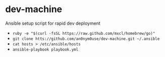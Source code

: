 dev-machine
===========

Ansible setup script for rapid dev deployment

- `ruby -e "$(curl -fsSL https://raw.github.com/mxcl/homebrew/go)"`
- `git clone htts://github.com/an0nym0use/dev-machine.git ~/.ansible`
- `cat hosts > /etc/ansible/hosts`
- `ansible-playbook playbook.yml` 
